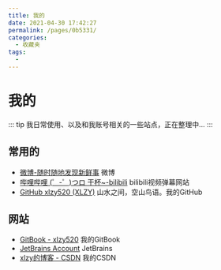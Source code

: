 ```yaml
---
title: 我的
date: 2021-04-30 17:42:27
permalink: /pages/0b5331/
categories:
  - 收藏夹
tags:
  - 
---
```

# 我的

::: tip
我日常使用、以及和我账号相关的一些站点，正在整理中...
:::

## 常用的
- [微博-随时随地发现新鲜事](http://weibo.com/) 微博
- [哔哩哔哩 (゜-゜)つロ 干杯~-bilibili](https://www.bilibili.com/) bilibili视频弹幕网站
- [GitHub xlzy520 (XLZY)](https://github.com/xlzy520) 山水之间，空山鸟语。我的GitHub


## 网站
- [GitBook - xlzy520](https://xlzy.gitbook.io/xlzy520/) 我的GitBook
- [JetBrains Account](https://account.jetbrains.com/licenses) JetBrains
- [xlzy的博客 - CSDN](http://blog.csdn.net/qq_31201781) 我的CSDN



